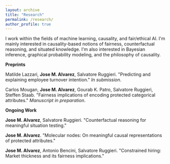 ```yaml
---
layout: archive
title: "Research"
permalink: /research/
author_profile: true
---
```


I work within the fields of machine learning, causality, and fair/ethical AI. I'm mainly interested in causality-based notions of fairness, counterfactual reasoning, and situated knowledge. I'm also interested in Bayesian inference, graphical probability modeling, and the philosophy of causality. 

**Preprints**

Matilde Lazzari, **Jose M. Alvarez**, Salvatore Ruggieri. "Predicting and explaining employee turnover intention." *In submission*.

Carlos Mougan, **Jose M. Alvarez**, Gourab K. Patro, Salvatore Ruggieri, Steffen Staab. "Fairness implications of encoding protected categorical attributes." *Manuscript in preparation*. 

**Ongoing Work**

**Jose M. Alvarez**, Salvatore Ruggieri. "Counterfactual reasoning for meaningful situation testing."

**Jose M. Alvarez**. "Molecular nodes: On meaningful causal representations of protected attributes."

**Jose M. Alvarez**, Antonio Bencini, Salvatore Ruggieri. "Constrained hiring: Market thickness and its fairness implications."


<!-- {% if author.googlescholar %}
  You can also find my articles on <u><a href="{{author.googlescholar}}">my Google Scholar profile</a>.</u>
{% endif %}

{% include base_path %}

{% for post in site.publications reversed %}
  {% include archive-single.html %}
{% endfor %} -->
